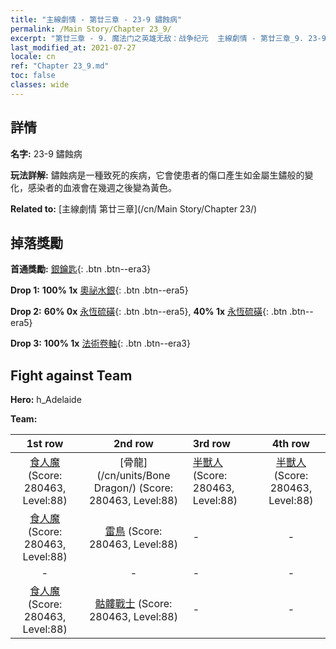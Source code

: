 ```yaml
---
title: "主線劇情 - 第廿三章 - 23-9 鏽蝕病"
permalink: /Main Story/Chapter 23_9/
excerpt: "第廿三章 - 9. 魔法门之英雄无敌：战争纪元  主線劇情 - 第廿三章_9. 23-9 鏽蝕病"
last_modified_at: 2021-07-27
locale: cn
ref: "Chapter 23_9.md"
toc: false
classes: wide
---
```


## 詳情

 **名字:** 23-9 鏽蝕病

 **玩法詳解:** 鏽蝕病是一種致死的疾病，它會使患者的傷口產生如金屬生鏽般的變化，感染者的血液會在幾週之後變為黃色。

 **Related to:** [主線劇情 第廿三章](/cn/Main Story/Chapter 23/)

## 掉落獎勵

 **首通獎勵:** [銀鑰匙](/cn/Items/con_693/){: .btn .btn--era3}

 **Drop 1:** **100% 1x** [奧祕水銀](/cn/Items/mat_77/){: .btn .btn--era5}

 **Drop 2:** **60% 0x** [永恆硫磺](/cn/Items/mat_71/){: .btn .btn--era5}, **40% 1x** [永恆硫磺](/cn/Items/mat_71/){: .btn .btn--era5}

 **Drop 3:** **100% 1x** [法術卷軸](/cn/Items/con_694/){: .btn .btn--era3}


## Fight against Team
 **Hero:** h_Adelaide

 **Team:**


  | 1st row | 2nd row | 3rd row | 4th row |
  |:----:|:----:|:----|:----:|
  | [食人魔](/cn/units/Ogre/) (Score: 280463, Level:88)  | [骨龍](/cn/units/Bone Dragon/) (Score: 280463, Level:88)  | [半獸人](/cn/units/Orc/) (Score: 280463, Level:88)  | [半獸人](/cn/units/Orc/) (Score: 280463, Level:88)  |
  | [食人魔](/cn/units/Ogre/) (Score: 280463, Level:88)  | [雷鳥](/cn/units/Roc/) (Score: 280463, Level:88)  | - | - |
  | - | - | - | - |
  | [食人魔](/cn/units/Ogre/) (Score: 280463, Level:88)  | [骷髏戰士](/cn/units/Skeleton/) (Score: 280463, Level:88)  | - | - |


